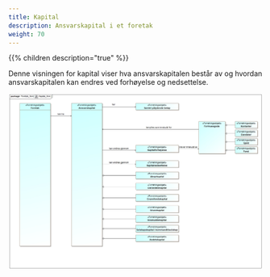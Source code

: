 ```yaml
---
title: Kapital
description: Ansvarskapital i et foretak
weight: 70
---
```


{{% children description="true" %}}

Denne visningen for kapital viser hva ansvarskapitalen består av og hvordan ansvarskapitalen kan endres ved forhøyelse og nedsettelse.

![KapitalFR](https://github.com/brreg/informasjonsmodeller/blob/main/foretaksregisteret/forretningsobjektmodeller/Kapital.jpg?raw=true)

